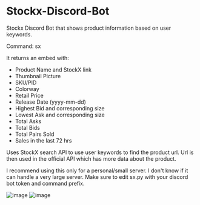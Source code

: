 # Stockx-Discord-Bot

Stockx Discord Bot that shows product information based on user keywords.

Command: sx

It returns an embed with:
- Product Name and StockX link
- Thumbnail Picture
- SKU/PID
- Colorway
- Retail Price
- Release Date (yyyy-mm-dd)
- Highest Bid and corresponding size
- Lowest Ask and corresponding size
- Total Asks
- Total Bids
- Total Pairs Sold
- Sales in the last 72 hrs

Uses StockX search API to use user keywords to find the product url. Url is then used in the official API which has more data about the product.

I recommend using this only for a personal/small server. I don't know if it can handle a very large server.
Make sure to edit sx.py with your discord bot token and command prefix.

![image](https://user-images.githubusercontent.com/30479452/51453205-1a537180-1d0c-11e9-9904-8eaf6cd61dcb.png)
![image](https://user-images.githubusercontent.com/30479452/51453228-2fc89b80-1d0c-11e9-9bec-bb72d7e1193b.png)
